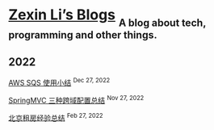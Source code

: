 # [Zexin Li’s Blogs](https://github.com/timeway/timeway.github.io) <sub><sub>A blog about tech, programming and other things.</sub></sub>

## 2022

[AWS SQS 使用小结](https://zexin-li.notion.site/AWS-SQS-458d995ec1864a80a39da41a80e5ecfb) <sup>Dec 27, 2022</sup>

[SpringMVC 三种跨域配置总结](https://zexin-li.notion.site/SpringMVC-ddafd318686b487b917714ce8ab22084) <sup>Nov 27, 2022</sup>

[北京租房经验总结](https://zexin-li.notion.site/2022-02-27-3637e483df18441f94672b29dd34bb2d) <sup>Feb 27, 2022</sup>
